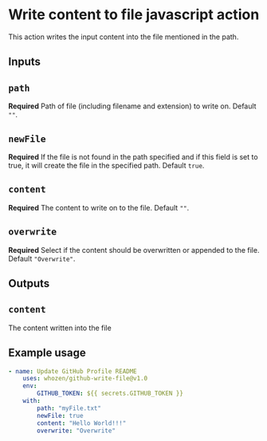 # Write content to file javascript action

This action writes the input content into the file mentioned in the path.

## Inputs

## `path`

**Required** Path of file (including filename and extension) to write on. Default `""`.

## `newFile`

**Required** If the file is not found in the path specified and if this field is set to true, it will create the file in the specified path. Default `true`.

## `content`

**Required** The content to write on to the file. Default `""`.

## `overwrite`

**Required** Select if the content should be overwritten or appended to the file. Default `"Overwrite"`.

## Outputs

## `content`

The content written into the file

## Example usage

```yaml
- name: Update GitHub Profile README
    uses: whozen/github-write-file@v1.0
    env:
        GITHUB_TOKEN: ${{ secrets.GITHUB_TOKEN }}
    with:
        path: "myFile.txt"
        newFile: true
        content: "Hello World!!!"
        overwrite: "Overwrite"
```